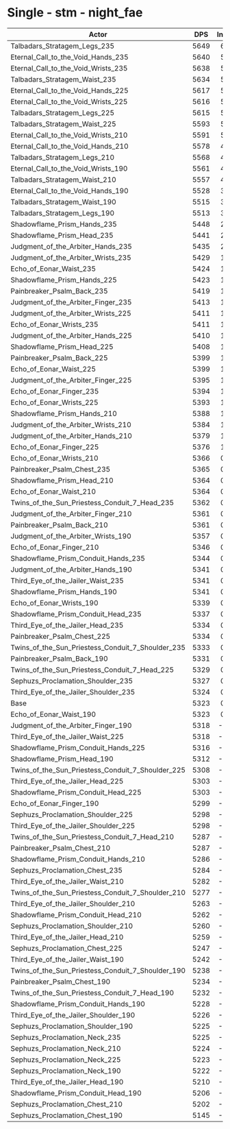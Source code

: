 # Single - stm - night_fae
| Actor | DPS | Increase |
|---|:---:|:---:|
|Talbadars_Stratagem_Legs_235|5649|6.12%|
|Eternal_Call_to_the_Void_Hands_235|5640|5.96%|
|Eternal_Call_to_the_Void_Wrists_235|5638|5.92%|
|Talbadars_Stratagem_Waist_235|5634|5.85%|
|Eternal_Call_to_the_Void_Hands_225|5617|5.51%|
|Eternal_Call_to_the_Void_Wrists_225|5616|5.51%|
|Talbadars_Stratagem_Legs_225|5615|5.49%|
|Talbadars_Stratagem_Waist_225|5593|5.08%|
|Eternal_Call_to_the_Void_Wrists_210|5591|5.03%|
|Eternal_Call_to_the_Void_Hands_210|5578|4.80%|
|Talbadars_Stratagem_Legs_210|5568|4.61%|
|Eternal_Call_to_the_Void_Wrists_190|5561|4.47%|
|Talbadars_Stratagem_Waist_210|5557|4.40%|
|Eternal_Call_to_the_Void_Hands_190|5528|3.85%|
|Talbadars_Stratagem_Waist_190|5515|3.61%|
|Talbadars_Stratagem_Legs_190|5513|3.56%|
|Shadowflame_Prism_Hands_235|5448|2.34%|
|Shadowflame_Prism_Head_235|5441|2.21%|
|Judgment_of_the_Arbiter_Hands_235|5435|2.10%|
|Judgment_of_the_Arbiter_Wrists_235|5429|1.99%|
|Echo_of_Eonar_Waist_235|5424|1.90%|
|Shadowflame_Prism_Hands_225|5423|1.89%|
|Painbreaker_Psalm_Back_235|5419|1.81%|
|Judgment_of_the_Arbiter_Finger_235|5413|1.68%|
|Judgment_of_the_Arbiter_Wrists_225|5411|1.65%|
|Echo_of_Eonar_Wrists_235|5411|1.65%|
|Judgment_of_the_Arbiter_Hands_225|5410|1.64%|
|Shadowflame_Prism_Head_225|5408|1.59%|
|Painbreaker_Psalm_Back_225|5399|1.43%|
|Echo_of_Eonar_Waist_225|5399|1.43%|
|Judgment_of_the_Arbiter_Finger_225|5395|1.35%|
|Echo_of_Eonar_Finger_235|5394|1.34%|
|Echo_of_Eonar_Wrists_225|5393|1.31%|
|Shadowflame_Prism_Hands_210|5388|1.22%|
|Judgment_of_the_Arbiter_Wrists_210|5384|1.15%|
|Judgment_of_the_Arbiter_Hands_210|5379|1.05%|
|Echo_of_Eonar_Finger_225|5376|1.00%|
|Echo_of_Eonar_Wrists_210|5366|0.81%|
|Painbreaker_Psalm_Chest_235|5365|0.78%|
|Shadowflame_Prism_Head_210|5364|0.78%|
|Echo_of_Eonar_Waist_210|5364|0.78%|
|Twins_of_the_Sun_Priestess_Conduit_7_Head_235|5362|0.73%|
|Judgment_of_the_Arbiter_Finger_210|5361|0.72%|
|Painbreaker_Psalm_Back_210|5361|0.71%|
|Judgment_of_the_Arbiter_Wrists_190|5357|0.63%|
|Echo_of_Eonar_Finger_210|5346|0.43%|
|Shadowflame_Prism_Conduit_Hands_235|5344|0.40%|
|Judgment_of_the_Arbiter_Hands_190|5341|0.35%|
|Third_Eye_of_the_Jailer_Waist_235|5341|0.34%|
|Shadowflame_Prism_Hands_190|5341|0.33%|
|Echo_of_Eonar_Wrists_190|5339|0.29%|
|Shadowflame_Prism_Conduit_Head_235|5337|0.26%|
|Third_Eye_of_the_Jailer_Head_235|5334|0.21%|
|Painbreaker_Psalm_Chest_225|5334|0.21%|
|Twins_of_the_Sun_Priestess_Conduit_7_Shoulder_235|5333|0.18%|
|Painbreaker_Psalm_Back_190|5331|0.15%|
|Twins_of_the_Sun_Priestess_Conduit_7_Head_225|5329|0.11%|
|Sephuzs_Proclamation_Shoulder_235|5327|0.08%|
|Third_Eye_of_the_Jailer_Shoulder_235|5324|0.02%|
|Base|5323|0.00%|
|Echo_of_Eonar_Waist_190|5323|0.00%|
|Judgment_of_the_Arbiter_Finger_190|5318|-0.10%|
|Third_Eye_of_the_Jailer_Waist_225|5318|-0.10%|
|Shadowflame_Prism_Conduit_Hands_225|5316|-0.13%|
|Shadowflame_Prism_Head_190|5312|-0.21%|
|Twins_of_the_Sun_Priestess_Conduit_7_Shoulder_225|5308|-0.28%|
|Third_Eye_of_the_Jailer_Head_225|5303|-0.37%|
|Shadowflame_Prism_Conduit_Head_225|5303|-0.37%|
|Echo_of_Eonar_Finger_190|5299|-0.45%|
|Sephuzs_Proclamation_Shoulder_225|5298|-0.47%|
|Third_Eye_of_the_Jailer_Shoulder_225|5298|-0.48%|
|Twins_of_the_Sun_Priestess_Conduit_7_Head_210|5287|-0.67%|
|Painbreaker_Psalm_Chest_210|5287|-0.68%|
|Shadowflame_Prism_Conduit_Hands_210|5286|-0.69%|
|Sephuzs_Proclamation_Chest_235|5284|-0.74%|
|Third_Eye_of_the_Jailer_Waist_210|5282|-0.78%|
|Twins_of_the_Sun_Priestess_Conduit_7_Shoulder_210|5277|-0.87%|
|Third_Eye_of_the_Jailer_Shoulder_210|5263|-1.14%|
|Shadowflame_Prism_Conduit_Head_210|5262|-1.15%|
|Sephuzs_Proclamation_Shoulder_210|5260|-1.19%|
|Third_Eye_of_the_Jailer_Head_210|5259|-1.19%|
|Sephuzs_Proclamation_Chest_225|5247|-1.42%|
|Third_Eye_of_the_Jailer_Waist_190|5242|-1.53%|
|Twins_of_the_Sun_Priestess_Conduit_7_Shoulder_190|5238|-1.60%|
|Painbreaker_Psalm_Chest_190|5234|-1.67%|
|Twins_of_the_Sun_Priestess_Conduit_7_Head_190|5232|-1.70%|
|Shadowflame_Prism_Conduit_Hands_190|5228|-1.79%|
|Third_Eye_of_the_Jailer_Shoulder_190|5226|-1.82%|
|Sephuzs_Proclamation_Shoulder_190|5225|-1.83%|
|Sephuzs_Proclamation_Neck_235|5225|-1.84%|
|Sephuzs_Proclamation_Neck_210|5224|-1.86%|
|Sephuzs_Proclamation_Neck_225|5223|-1.89%|
|Sephuzs_Proclamation_Neck_190|5222|-1.90%|
|Third_Eye_of_the_Jailer_Head_190|5210|-2.13%|
|Shadowflame_Prism_Conduit_Head_190|5206|-2.19%|
|Sephuzs_Proclamation_Chest_210|5202|-2.27%|
|Sephuzs_Proclamation_Chest_190|5145|-3.35%|
